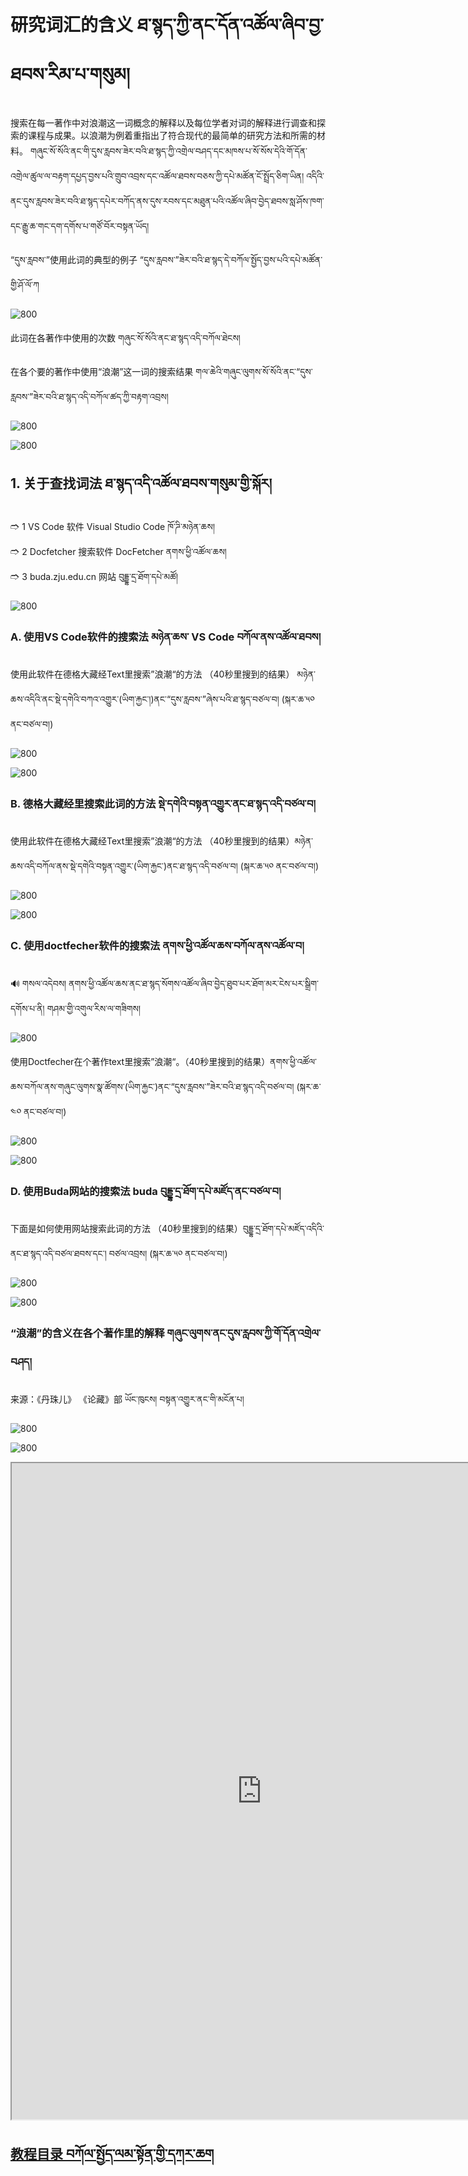 # 研究词汇的含义 ཐ་སྙད་ཀྱི་ནང་དོན་འཚོལ་ཞིབ་བྱ་ཐབས་རིམ་པ་གསུམ། 

搜索在每一著作中对浪潮这一词概念的解释以及每位学者对词的解释进行调查和探索的课程与成果。以浪潮为例着重指出了符合现代的最简单的研究方法和所需的材料。 གཞུང་སོ་སོའི་ནང་གི་དུས་རླབས་ཟེར་བའི་ཐ་སྙད་ཀྱི་འགྲེལ་བཤད་དང་མཁས་པ་སོ་སོས་དེའི་གོ་དོན་འགྲེལ་ཚུལ་ལ་བརྟག་དཔྱད་བྱས་པའི་གྲུབ་འབྲས་དང་འཚོལ་ཐབས་བཅས་ཀྱི་དཔེ་མཚོན་ངོ་སྤྲོད་ཅིག་ཡིན། འདིའི་ནང་དུས་རླབས་ཟེར་བའི་ཐ་སྙད་དཔེར་བཀོད་ནས་དུས་རབས་དང་མཐུན་པའི་འཚོལ་ཞིབ་བྱེད་ཐབས་སླ་ཤོས་ཁག་དང་རྒྱུ་ཆ་གང་དག་དགོས་པ་གཙོ་བོར་བསྟན་ཡོད། 


“དུས་རླབས་”使用此词的典型的例子 “དུས་རླབས་”ཟེར་བའི་ཐ་སྙད་དེ་བཀོལ་སྤྱོད་བྱས་པའི་དཔེ་མཚོན་གྱི་ཤོ་ལོ་ཀ  

![800](images/000007.png)

此词在各著作中使用的次数 གཞུང་སོ་སོའི་ནང་ཐ་སྙད་འདི་བཀོལ་ཐེངས། 

在各个要的著作中使用“浪潮”这一词的搜索结果 གལ་ཆེའི་གཞུང་ལུགས་སོ་སོའི་ནང་“དུས་རླབས་”ཟེར་བའི་ཐ་སྙད་འདི་བཀོལ་ཚད་ཀྱི་བརྟག་འབྲས།

![800](images/000014.png)

![800](images/000008.png)


## 1. 关于查找词法 ཐ་སྙད་འདི་འཚོལ་ཐབས་གསུམ་གྱི་སྐོར།  

🢣 1 VS Code 软件 Visual Studio Code ཁོ་ཌི་མཉེན་ཆས།  
🢣 2 Docfetcher 搜索软件 DocFetcher ནགས་ཕྱི་འཚོལ་ཆས།  
🢣 3 buda.zju.edu.cn 网站 བུདྡྷ་དྲ་ཐོག་དཔེ་མཚོ། 

![800](images/000016.png)

### A. 使用VS Code软件的搜索法 མཉེན་ཆས་ VS Code བཀོལ་ནས་འཚོལ་ཐབས།  

使用此软件在德格大藏经Text里搜索”浪潮“的方法 （40秒里搜到的结果） མཉེན་ཆས་འདིའི་ནང་སྡེ་དགེའི་བཀའ་འགྱུར་(ཡིག་རྐྱང་།)ནང་“དུས་རླབས་”ཞེས་པའི་ཐ་སྙད་བཙལ་བ། (སྐར་ཆ་༥༠ ནང་བཙལ་བ།)  

![800](images/000010.gif)

![800](images/000011.gif)

### B. 德格大藏经里搜索此词的方法 སྡེ་དགེའི་བསྟན་འགྱུར་ནང་ཐ་སྙད་འདི་བཙལ་བ། 

使用此软件在德格大藏经Text里搜索”浪潮“的方法 （40秒里搜到的结果）མཉེན་ཆས་འདི་བཀོལ་ནས་སྡེ་དགེའི་བསྟན་འགྱུར་(ཡིག་རྐྱང་)ནང་ཐ་སྙད་འདི་བཙལ་བ། (སྐར་ཆ་༥༠ ནང་བཙལ་བ།)  
 

![800](images/000012.gif)

![800](images/000013.gif)

### C. 使用doctfecher软件的搜索法 ནགས་ཕྱི་འཚོལ་ཆས་བཀོལ་ནས་འཚོལ་བ།  

🔊 གསལ་འདེབས། ནགས་ཕྱི་འཚོལ་ཆས་ནང་ཐ་སྙད་སོགས་འཚོལ་ཞིབ་བྱེད་ཐུབ་པར་ཐོག་མར་ངེས་པར་སྒྲིག་དགོས་པ་ནི། གཤམ་གྱི་འགུལ་རིས་ལ་གཟིགས།

![800](images/000001.gif)

使用Doctfecher在个著作text里搜索”浪潮“。（40秒里搜到的结果）ནགས་ཕྱི་འཚོལ་ཆས་བཀོལ་ནས་གཞུང་ལུགས་སྣ་ཚོགས་(ཡིག་རྐྱང་)ནང་“དུས་རླབས་”ཟེར་བའི་ཐ་སྙད་འདི་བཙལ་བ། (སྐར་ཆ་༤༠ ནང་བཙལ་བ།) 
 

![800](images/000014.gif) 

![800](images/000015.gif)

### D. 使用Buda网站的搜索法 buda བུདྡྷ་དྲ་ཐོག་དཔེ་མཛོད་ནང་བཙལ་བ། 

下面是如何使用网站搜索此词的方法 （40秒里搜到的结果）བུདྡྷ་དྲ་ཐོག་དཔེ་མཛོད་འདིའི་ནང་ཐ་སྙད་འདི་བཙལ་ཐབས་དང་། བཙལ་འབྲས། (སྐར་ཆ་༥༠ ནང་བཙལ་བ།)  

![800](images/000016.gif) 

![800](images/000017.gif)


### “浪潮”的含义在各个著作里的解释 གཞུང་ལུགས་ནང་དུས་རླབས་ཀྱི་གོ་དོན་འགྲེལ་བཤད།  

来源：《丹珠儿》 《论藏》部 ཡོང་ཁུངས། བསྟན་འགྱུར་ནང་གི་མངོན་པ།  

![800](images/000012.png) 

![800](images/000002.png)



<p class="hide top"><iframe src="https://shimowendang.com/forms/QStBTLMFBrAQzQPo/fill?channel=1" style="height:1050px;width:800px;"></iframe></p>

##  [教程目录 བཀོལ་སྤྱོད་ལམ་སྟོན་གྱི་དཀར་ཆག](https://github.com/buda-base/budax)
